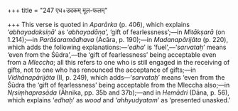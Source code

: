 +++
title = "247 एध+उदकम् मूल-फलम्"

+++
This verse is quoted in *Aparārka* (p. 406), which explains
‘*abhayadaksiṇā*’ as ‘*abhayadāna*’, ‘gift of fearlessness’;—in
*Mitākṣarā* (on 1.214);—in *Parāśaramādhava* (Ācāra, p. 190);—in
*Madanapārijāta* (p. 220), which adds the following
explanations:—‘*edha*’ is ‘fuel’,—‘*sarvataḥ*’ means ‘even from the
Śūdra’,—the ‘gift of fearlessness’ being acceptable even from a
*Mleccha*; all this refers to one who is still engaged in the receiving
of gifts, not to one who has renounced the acceptance of gifts;—in
*Vidhānapārijāta* (II, p. 249), which adds—‘*sarvataḥ*’ means ‘even from
the Śūdra the ‘gift of fearlessness’ being acceptable from the Mleccha
also;—in *Nṛsiṃhaprasāda* (Āhnika, pp. 35b and 37b);—and in *Hemādri*
(Dāna, p. 56), which explains ‘*edhaḥ*’ as *wood* and ‘*ahhyudyatam*’ as
‘presented unasked.’


